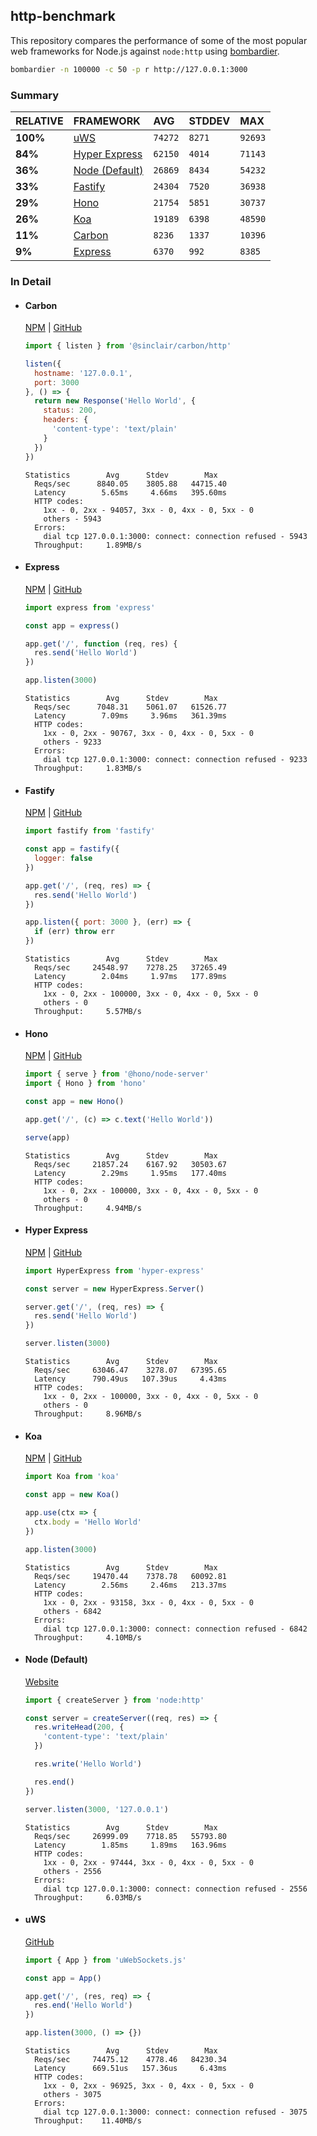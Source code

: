 ## http-benchmark

This repository compares the performance of some of the most popular web frameworks for Node.js against `node:http` using [bombardier](https://github.com/codesenberg/bombardier).

```bash
bombardier -n 100000 -c 50 -p r http://127.0.0.1:3000
```

### Summary

| RELATIVE | FRAMEWORK | AVG | STDDEV | MAX |
| :--- | :--- | :--- | :--- | :--- |
| **100%** | [uWS](#uws) | `74272` | `8271` | `92693` |
| **84%** | [Hyper Express](#hyper-express) | `62150` | `4014` | `71143` |
| **36%** | [Node (Default)](#node-default) | `26869` | `8434` | `54232` |
| **33%** | [Fastify](#fastify) | `24304` | `7520` | `36938` |
| **29%** | [Hono](#hono) | `21754` | `5851` | `30737` |
| **26%** | [Koa](#koa) | `19189` | `6398` | `48590` |
| **11%** | [Carbon](#carbon) | `8236` | `1337` | `10396` |
| **9%** | [Express](#express) | `6370` | `992` | `8385` |


### In Detail

- #### Carbon
  [NPM](https://npmjs.com/@sinclair/carbon) | [GitHub](https://github.com/sinclairzx81/carbon)
  ```js
  import { listen } from '@sinclair/carbon/http'

  listen({
    hostname: '127.0.0.1',
    port: 3000
  }, () => {
    return new Response('Hello World', {
      status: 200,
      headers: {
        'content-type': 'text/plain'
      }
    })
  })
  ```

  ```
  Statistics        Avg      Stdev        Max
    Reqs/sec      8840.05    3805.88   44715.40
    Latency        5.65ms     4.66ms   395.60ms
    HTTP codes:
      1xx - 0, 2xx - 94057, 3xx - 0, 4xx - 0, 5xx - 0
      others - 5943
    Errors:
      dial tcp 127.0.0.1:3000: connect: connection refused - 5943
    Throughput:     1.89MB/s
  ```

- #### Express
  [NPM](https://npmjs.com/express) | [GitHub](https://github.com/expressjs/express)
  ```js
  import express from 'express'

  const app = express()

  app.get('/', function (req, res) {
    res.send('Hello World')
  })

  app.listen(3000)
  ```

  ```
  Statistics        Avg      Stdev        Max
    Reqs/sec      7048.31    5061.07   61526.77
    Latency        7.09ms     3.96ms   361.39ms
    HTTP codes:
      1xx - 0, 2xx - 90767, 3xx - 0, 4xx - 0, 5xx - 0
      others - 9233
    Errors:
      dial tcp 127.0.0.1:3000: connect: connection refused - 9233
    Throughput:     1.83MB/s
  ```

- #### Fastify
  [NPM](https://npmjs.com/fastify) | [GitHub](https://github.com/fastify/fastify)
  ```js
  import fastify from 'fastify'

  const app = fastify({
    logger: false
  })

  app.get('/', (req, res) => {
    res.send('Hello World')
  })

  app.listen({ port: 3000 }, (err) => {
    if (err) throw err
  })
  ```

  ```
  Statistics        Avg      Stdev        Max
    Reqs/sec     24548.97    7278.25   37265.49
    Latency        2.04ms     1.97ms   177.89ms
    HTTP codes:
      1xx - 0, 2xx - 100000, 3xx - 0, 4xx - 0, 5xx - 0
      others - 0
    Throughput:     5.57MB/s
  ```

- #### Hono
  [NPM](https://npmjs.com/hono) | [GitHub](https://github.com/honojs/hono)
  ```js
  import { serve } from '@hono/node-server'
  import { Hono } from 'hono'

  const app = new Hono()

  app.get('/', (c) => c.text('Hello World'))

  serve(app)
  ```

  ```
  Statistics        Avg      Stdev        Max
    Reqs/sec     21857.24    6167.92   30503.67
    Latency        2.29ms     1.95ms   177.40ms
    HTTP codes:
      1xx - 0, 2xx - 100000, 3xx - 0, 4xx - 0, 5xx - 0
      others - 0
    Throughput:     4.94MB/s
  ```

- #### Hyper Express
  [NPM](https://npmjs.com/hyper-express) | [GitHub](https://github.com/kartikk221/hyper-express)
  ```js
  import HyperExpress from 'hyper-express'

  const server = new HyperExpress.Server()

  server.get('/', (req, res) => {
    res.send('Hello World')
  })

  server.listen(3000)
  ```

  ```
  Statistics        Avg      Stdev        Max
    Reqs/sec     63046.47    3278.07   67395.65
    Latency      790.49us   107.39us     4.43ms
    HTTP codes:
      1xx - 0, 2xx - 100000, 3xx - 0, 4xx - 0, 5xx - 0
      others - 0
    Throughput:     8.96MB/s
  ```

- #### Koa
  [NPM](https://npmjs.com/koa) | [GitHub](https://github.com/koajs/koa)
  ```js
  import Koa from 'koa'

  const app = new Koa()

  app.use(ctx => {
    ctx.body = 'Hello World'
  })

  app.listen(3000)
  ```

  ```
  Statistics        Avg      Stdev        Max
    Reqs/sec     19470.44    7378.78   60092.81
    Latency        2.56ms     2.46ms   213.37ms
    HTTP codes:
      1xx - 0, 2xx - 93158, 3xx - 0, 4xx - 0, 5xx - 0
      others - 6842
    Errors:
      dial tcp 127.0.0.1:3000: connect: connection refused - 6842
    Throughput:     4.10MB/s
  ```

- #### Node (Default)
  [Website](https://nodejs.org/api/http.html)
  ```js
  import { createServer } from 'node:http'

  const server = createServer((req, res) => {
    res.writeHead(200, {
      'content-type': 'text/plain'
    })

    res.write('Hello World')

    res.end()
  })

  server.listen(3000, '127.0.0.1')
  ```

  ```
  Statistics        Avg      Stdev        Max
    Reqs/sec     26999.09    7718.85   55793.80
    Latency        1.85ms     1.89ms   163.96ms
    HTTP codes:
      1xx - 0, 2xx - 97444, 3xx - 0, 4xx - 0, 5xx - 0
      others - 2556
    Errors:
      dial tcp 127.0.0.1:3000: connect: connection refused - 2556
    Throughput:     6.03MB/s
  ```

- #### uWS
  [GitHub](https://github.com/uNetworking/uWebSockets.js)
  ```js
  import { App } from 'uWebSockets.js'

  const app = App()

  app.get('/', (res, req) => {
    res.end('Hello World')
  })

  app.listen(3000, () => {})
  ```

  ```
  Statistics        Avg      Stdev        Max
    Reqs/sec     74475.12    4778.46   84230.34
    Latency      669.51us   157.36us     6.43ms
    HTTP codes:
      1xx - 0, 2xx - 96925, 3xx - 0, 4xx - 0, 5xx - 0
      others - 3075
    Errors:
      dial tcp 127.0.0.1:3000: connect: connection refused - 3075
    Throughput:    11.40MB/s
  ```


